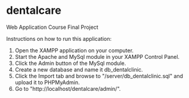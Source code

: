 # dentalcare
Web Application Course Final Project

Instructions on how to run this application:
1. Open the XAMPP application on your computer.
2. Start the Apache and MySql module in your XAMPP Control Panel.
3. Click the Admin button of the MySql module.
4. Create a new database and name it db_dentalclinic.
5. Click the Import tab and browse to "/server/db_dentalclinic.sql" and upload it to PHPMyAdmin.
6. Go to "http://localhost/dentalcare/admin/".
